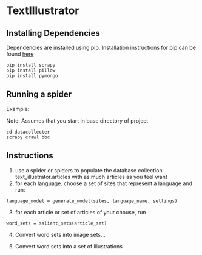 # TextIllustrator
## Installing Dependencies
Dependencies are installed using pip. Installation instructions for pip can be found [here](https://pip.readthedocs.org/en/stable/installing)
```
pip install scrapy
pip install pillow
pip install pymongo
```

## Running a spider
Example:

Note: Assumes that you start in base directory of project
```
cd datacollecter
scrapy crawl bbc
```

## Instructions
1) use a spider or spiders to populate the database collection text_illustrator.articles with as much articles as you feel want
2) for each language. choose a set of sites that represent a language and run:
```
language_model = generate_model(sites, language_name, settings)
```
3) for each article or set of articles of your chouse, run
```
word_sets = salient_sets(article_set)
```
4) Convert word sets into image sets...

5) Convert word sets into a set of illustrations
